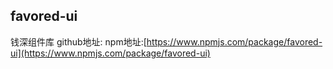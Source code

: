 ## favored-ui
钱深组件库
github地址:
npm地址:[https://www.npmjs.com/package/favored-ui](https://www.npmjs.com/package/favored-ui)
